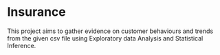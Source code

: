 # Insurance
This project aims to gather evidence on customer behaviours and trends from the given csv file using Exploratory data Analysis and Statistical Inference.
